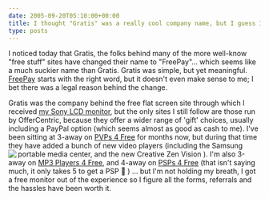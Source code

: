 ```yaml
---
date: 2005-09-20T05:10:00+00:00
title: I thought "Gratis" was a really cool company name, but I guess I was wrong ...
type: posts
---
```

I noticed today that Gratis, the folks behind many of the more well-know "free stuff" sites have changed their name to "FreePay"... which seems like a much suckier name than Gratis. Gratis was simple, but yet meaningful. [FreePay](http://pcs.freepay.com/?r=15127916) starts with the right word, but it doesn't even make sense to me; I bet there was a legal reason behind the change.

Gratis was the company behind the free flat screen site through which I received [my Sony LCD monitor](http://blogs.duncanmackenzie.net/duncanma/archive/2005/04/27/1400.aspx), but the only sites I still follow are those run by OfferCentric, because they offer a wider range of 'gift' choices, usually including a PayPal option (which seems almost as good as cash to me). I've been sitting at 3-away on [PVPs 4 Free](http://www.pvps4free.com/default.aspx?r=160508) for months now, but during that time they have added a bunch of new video players (including the Samsung portable media center, and the new Creative Zen Vision <img src="http://www.pvps4free.com/images/products/139.jpg" align="left" />). I'm also 3-away on [MP3 Players 4 Free](http://www.mp3players4free.com/default.aspx?r=206786), and 4-away on [PSPs 4 Free](http://www.psps4free.com/default.aspx?r=315551) (that isn't saying much, it only takes 5 to get a PSP 🙂 ) ... but I'm not holding my breath, I got a free monitor out of the experience so I figure all the forms, referrals and the hassles have been worth it.
